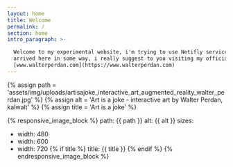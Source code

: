```yaml
---
layout: home
title: Welcome
permalink: /
section: home
intro_paragraph: >-

  Welcome to my experimental website, i'm trying to use Netifly services. If you
  arrived here in some way, i really suggest to you visiting my official website
  [www.walterperdan.com](https://www.walterperdan.com)
---
```

{% assign path = 'assets/img/uploads/artisajoke_interactive_art_augmented_reality_walter_perdan.jpg' %}
{% assign alt = 'Art is a joke - interactive art by Walter Perdan, kalwalt' %}
{% assign title = 'Art is a joke' %}

{% responsive_image_block %}
  path: {{ path }}
  alt: {{ alt }}
  sizes:
   - width: 480
   - width: 600
   - width: 720
  {% if title %}
  title: {{ title }}
  {% endif %}
{% endresponsive_image_block %}
